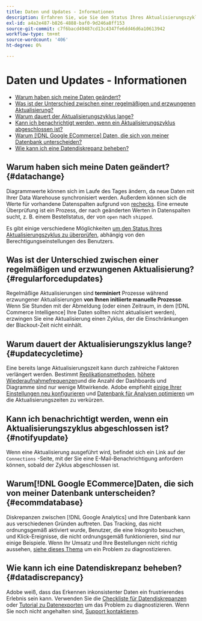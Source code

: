 ```yaml
---
title: Daten und Updates - Informationen
description: Erfahren Sie, wie Sie den Status Ihres Aktualisierungszyklus überprüfen können.
exl-id: a4a2e487-b826-4888-baf0-9d246a8ff153
source-git-commit: c7f6bacd49487cd13c4347fe6dd46d6a10613942
workflow-type: tm+mt
source-wordcount: '406'
ht-degree: 0%

---
```


# Daten und Updates - Informationen

* [Warum haben sich meine Daten geändert?](#datachange)
* [Was ist der Unterschied zwischen einer regelmäßigen und erzwungenen Aktualisierung?](#regularforcedupdates)
* [Warum dauert der Aktualisierungszyklus lange?](#updatecycletime)
* [Kann ich benachrichtigt werden, wenn ein Aktualisierungszyklus abgeschlossen ist?](#notifyupdate)
* [Warum [!DNL Google ECommerce] Daten, die sich von meiner Datenbank unterscheiden?](#ecommdatabase)
* [Wie kann ich eine Datendiskrepanz beheben?](#datadiscrepancy)

## Warum haben sich meine Daten geändert? {#datachange}

Diagrammwerte können sich im Laufe des Tages ändern, da neue Daten mit Ihrer Data Warehouse synchronisiert werden. Außerdem können sich die Werte für vorhandene Datenspalten aufgrund von [rechecks](../data-warehouse-mgr/cfg-data-rechecks.md). Eine erneute Überprüfung ist ein Prozess, der nach geänderten Werten in Datenspalten sucht, z. B. einem Bestellstatus, der von `open` nach `shipped`.

Es gibt einige verschiedene Möglichkeiten [um den Status Ihres Aktualisierungszyklus zu überprüfen](../../best-practices/check-update-cycle.md), abhängig von den Berechtigungseinstellungen des Benutzers.

## Was ist der Unterschied zwischen einer regelmäßigen und erzwungenen Aktualisierung? {#regularforcedupdates}

Regelmäßige Aktualisierungen sind **terminiert** Prozesse während erzwungener Aktualisierungen **von Ihnen initiierte manuelle Prozesse**. Wenn Sie Stunden mit der Abmeldung (oder einen Zeitraum, in dem [!DNL Commerce Intelligence] Ihre Daten sollten nicht aktualisiert werden), erzwingen Sie eine Aktualisierung einen Zyklus, der die Einschränkungen der Blackout-Zeit nicht einhält.

## Warum dauert der Aktualisierungszyklus lange? {#updatecycletime}

Eine bereits lange Aktualisierungszeit kann durch zahlreiche Faktoren verlängert werden. Bestimmt [Replikationsmethoden](../data-warehouse-mgr/cfg-replication-methods.md), [höhere Wiederaufnahmefrequenzen](../data-warehouse-mgr/cfg-data-rechecks.md)und die Anzahl der Dashboards und Diagramme sind nur wenige Mitwirkende. Adobe empfiehlt [einige Ihrer Einstellungen neu konfigurieren](../../best-practices/reduce-update-cycle-time.md) und [Datenbank für Analysen optimieren](../../best-practices/opt-db-analysis.md) um die Aktualisierungszeiten zu verkürzen.

## Kann ich benachrichtigt werden, wenn ein Aktualisierungszyklus abgeschlossen ist? {#notifyupdate}

Wenn eine Aktualisierung ausgeführt wird, befindet sich ein Link auf der `Connections` -Seite, mit der Sie eine E-Mail-Benachrichtigung anfordern können, sobald der Zyklus abgeschlossen ist.

## Warum[!DNL Google ECommerce]Daten, die sich von meiner Datenbank unterscheiden? {#ecommdatabase}

Diskrepanzen zwischen [!DNL Google Analytics] und Ihre Datenbank kann aus verschiedenen Gründen auftreten. Das Tracking, das nicht ordnungsgemäß aktiviert wurde, Benutzer, die eine Inkognito besuchen, und Klick-Ereignisse, die nicht ordnungsgemäß funktionieren, sind nur einige Beispiele. Wenn Ihr Umsatz und Ihre Bestellungen nicht richtig aussehen, [siehe dieses Thema](https://experienceleague.adobe.com/docs/commerce-knowledge-base/kb/troubleshooting/miscellaneous/diagnosing-google-ecommerce-revenue-discrepancies.html) um ein Problem zu diagnostizieren.

## Wie kann ich eine Datendiskrepanz beheben? {#datadiscrepancy}

Adobe weiß, dass das Erkennen inkonsistenter Daten ein frustrierendes Erlebnis sein kann. Verwenden Sie die [Checkliste für Datendiskrepanzen](https://experienceleague.adobe.com/docs/commerce-knowledge-base/kb/troubleshooting/miscellaneous/diagnosing-a-data-discrepancy.html) oder [Tutorial zu Datenexporten](https://experienceleague.adobe.com/docs/commerce-knowledge-base/kb/troubleshooting/miscellaneous/using-data-exports-to-pinpoint-discrepancies.html) um das Problem zu diagnostizieren. Wenn Sie noch nicht angehalten sind, [Support kontaktieren](https://experienceleague.adobe.com/docs/commerce-knowledge-base/kb/troubleshooting/miscellaneous/mbi-service-policies.html).

